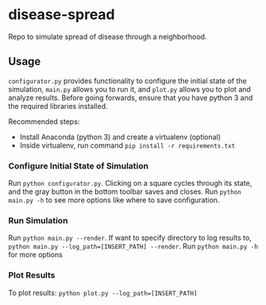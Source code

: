 # disease-spread

Repo to simulate spread of disease through a neighborhood.

## Usage

`configurator.py` provides functionality to configure the initial state of the simulation, `main.py` allows you to run it, and `plot.py` allows you to plot and analyze results. Before going forwards, ensure that you have python 3 and the required libraries installed.

Recommended steps:
- Install Anaconda (python 3) and create a virtualenv (optional)
- Inside virtualenv, run command `pip install -r requirements.txt`

### Configure Initial State of Simulation

Run `python configurator.py`. Clicking on a square cycles through its state, and the gray button in the bottom toolbar saves and closes. Run `python main.py -h` to see more options like where to save configuration.

### Run Simulation

Run `python main.py --render`. If want to specify directory to log results to, `python main.py --log_path=[INSERT_PATH] --render`. Run `python main.py -h` for more options

### Plot Results

To plot results: `python plot.py --log_path=[INSERT_PATH]`
